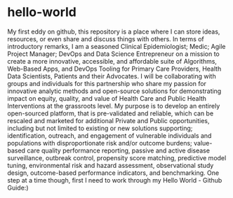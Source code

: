 # hello-world
My first eddy on github, this repository is a place where I can store ideas, resources, or even share and discuss things with others.
In terms of introductory remarks, I am a seasoned Clinical Epidemiologist; Medic; Agile Project Manager; DevOps and Data Science Entrepreneur on a mission to create a more innovative, accessible, and affordable suite of Algorithms, Web-Based Apps, and DevOps Tooling for Primary Care Providers, Health Data Scientists, Patients and their Advocates. I will be collaborating with groups and individuals for this partnership who share my passion for innovative analytic methods and open-source solutions for demonstrating impact on equity, quality, and value of Health Care and Public Health Interventions at the grassroots level. 
My purpose is to develop an entirely open-sourced platform, that is pre-validated and reliable, which can be rescaled and marketed for additional Private and Public opportunities, including but not limited to existing or new solutions supporting; identification, outreach, and engagement of vulnerable individuals and populations with disproportionate risk and/or outcome burdens; value-based care quality performance reporting, passive and active disease surveillance, outbreak control, propensity score matching, predictive model tuning, environmental risk and hazard assessment, observational study design, outcome-based performance indicators, and benchmarking.
One step at a time though, first I need to work through my Hello World - Github Guide:) 
